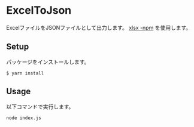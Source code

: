 # ExcelToJson
ExcelファイルをJSONファイルとして出力します。  [xlsx
-npm](https://www.npmjs.com/package/xlsx) を使用します。
## Setup
パッケージをインストールします。
```
$ yarn install
```

## Usage
以下コマンドで実行します。
```
node index.js
```
